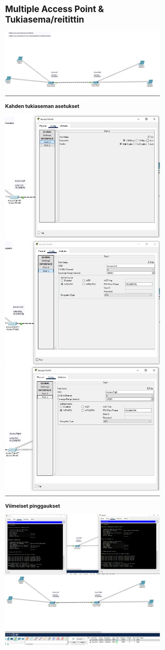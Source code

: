 <h1>Multiple Access Point & Tukiasema/reitittin </h1>

![Alt text](images/Cisco-AccessPoint.PNG?raw=true "None")

<hr>

<h3>Kahden tukiaseman asetukset </h3>

![Alt text](images/Cisco-Hardware-1.PNG?raw=true "None")
![Alt text](images/Cisco-Hardware-2.PNG?raw=true "None")
![Alt text](images/Cisco-Hardware-3.PNG?raw=true "None")

<hr> 
<h3>Viimeiset pinggaukset </h3>

![Alt text](images/Cisco-Ping.PNG?raw=true "None")
![Alt text](images/Cisco-Ping1.PNG?raw=true "None")

